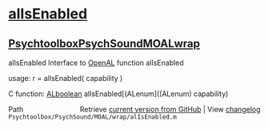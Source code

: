 # [alIsEnabled](alIsEnabled)
## [Psychtoolbox](Psychtoolbox)[PsychSound](PsychSound)[MOAL](MOAL)[wrap](wrap)

alIsEnabled  Interface to [OpenAL](OpenAL) function alIsEnabled  
  
usage:  r = alIsEnabled( capability )  
  
C function:  [ALboolean](ALboolean) alIsEnabled[(ALenum]((ALenum) capability)  




<div class="code_header" style="text-align:right;">
  <span style="float:left;">Path&nbsp;&nbsp;</span> <span class="counter">Retrieve <a href=
  "https://raw.github.com/Psychtoolbox-3/Psychtoolbox-3/beta/Psychtoolbox/PsychSound/MOAL/wrap/alIsEnabled.m">current version from GitHub</a> | View <a href=
  "https://github.com/Psychtoolbox-3/Psychtoolbox-3/commits/beta/Psychtoolbox/PsychSound/MOAL/wrap/alIsEnabled.m">changelog</a></span>
</div>
<div class="code">
  <code>Psychtoolbox/PsychSound/MOAL/wrap/alIsEnabled.m</code>
</div>


